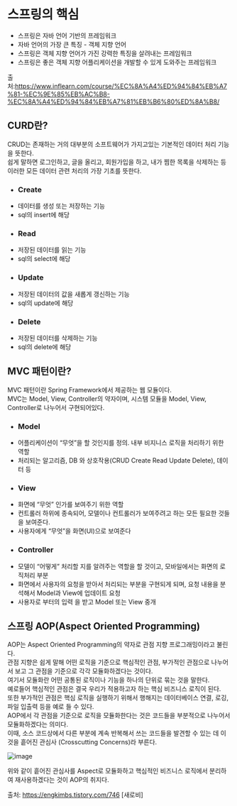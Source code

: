 # 스프링의 핵심  
 - 스프링은 자바 언어 기반의 프레임워크  
 - 자바 언어의 가장 큰 특징 - 객체 지향 언어  
 - 스프링은 객체 지향 언어가 가진 강력한 특징을 살려내는 프레임워크  
 - 스프링은 좋은 객체 지향 어플리케이션을 개발할 수 있게 도와주는 프레임워크      

출처:https://www.inflearn.com/course/%EC%8A%A4%ED%94%84%EB%A7%81-%EC%9E%85%EB%AC%B8-%EC%8A%A4%ED%94%84%EB%A7%81%EB%B6%80%ED%8A%B8/  

## CURD란?  
CRUD는 존재하는 거의 대부분의 소프트웨어가 가지고있는 기본적인 데이터 처리 기능을 뜻한다.  
쉽게 말하면 로그인하고, 글을 올리고, 회원가입을 하고, 내가 찜한 목록을 삭제하는 등  
이러한 모든 데이터 관련 처리의 가장 기초를 뜻한다.  

 - ### Create
 - 데이터를 생성 또는 저장하는 기능
 - sql의 insert에 해당
 - ### Read
 - 저장된 데이터를 읽는 기능
 - sql의 select에 해당
 - ### Update
 - 저장된 데이터의 값을 새롭게 갱신하는 기능
 - sql의 update에 해당
 - ### Delete
 - 저장된 데이터를 삭제하는 기능
 - sql의 delete에 해당         


## MVC 패턴이란?  
MVC 패턴이란 Spring Framework에서 제공하는 웹 모듈이다.  
MVC는 Model, View, Controller의 약자이며, 시스템 모듈을  Model, View, Controller로 나누어서 구현되어있다.  
 - ### Model
 - 어플리케이션이 “무엇”을 할 것인지를 정의.  내부 비지니스 로직을 처리하기 위한 역할  
 - 처리되는 알고리즘, DB 와 상호작용(CRUD Create Read Update Delete), 데이터 등  
 - ### View
 - 화면에 “무엇” 인가를 보여주기 위한 역할
 - 컨트롤러 하위에 종속되어, 모델이나 컨트롤러가 보여주려고 하는 모든 필요한 것들을 보여준다.  
 - 사용자에게 “무엇”을 화면(UI)으로 보여준다
 - ### Controller
 - 모델이 “어떻게” 처리할 지를 알려주는 역할을 할 것이고, 모바일에서는 화면의 로직처리 부분
 - 화면에서 사용자의 요청을 받아서 처리되는 부분을 구현되게 되며, 요청 내용을 분석해서 Model과 View에 업데이트 요청
 - 사용자로 부터의 입력 을 받고 Model 또는 View 중개   

## 스프링 AOP(Aspect Oriented Programming)  
AOP는 Aspect Oriented Programming의 약자로 관점 지향 프로그래밍이라고 불린다.   
관점 지향은 쉽게 말해 어떤 로직을 기준으로 핵심적인 관점, 부가적인 관점으로 나누어서 보고 그 관점을 기준으로 각각 모듈화하겠다는 것이다.  
여기서 모듈화란 어떤 공통된 로직이나 기능을 하나의 단위로 묶는 것을 말한다.   
예로들어 핵심적인 관점은 결국 우리가 적용하고자 하는 핵심 비즈니스 로직이 된다.   
또한 부가적인 관점은 핵심 로직을 실행하기 위해서 행해지는 데이터베이스 연결, 로깅, 파일 입출력 등을 예로 들 수 있다.  
AOP에서 각 관점을 기준으로 로직을 모듈화한다는 것은 코드들을 부분적으로 나누어서 모듈화하겠다는 의미다.   
이때, 소스 코드상에서 다른 부분에 계속 반복해서 쓰는 코드들을 발견할 수 있는 데 이것을 흩어진 관심사 (Crosscutting Concerns)라 부른다. 
  
![image](https://img1.daumcdn.net/thumb/R1280x0/?scode=mtistory2&fname=http%3A%2F%2Fcfile26.uf.tistory.com%2Fimage%2F994AA3335C1B8C9D28D24B)   

위와 같이 흩어진 관심사를 Aspect로 모듈화하고 핵심적인 비즈니스 로직에서 분리하여 재사용하겠다는 것이 AOP의 취지다.  

출처: https://engkimbs.tistory.com/746 [새로비]
